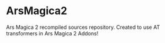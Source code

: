 ArsMagica2
==========

Ars Magica 2 recompiled sources repository.
Created to use AT transformers in Ars Magica 2 Addons!
